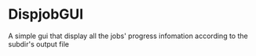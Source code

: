 # DispjobGUI
A simple gui that display all the jobs' progress infomation according to the subdir's output file

